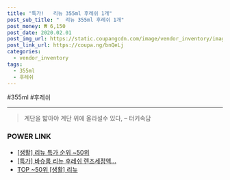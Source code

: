 ```yaml
--- 
title: "특가!   리뉴 355ml 후레쉬 1개" 
post_sub_title: "  리뉴 355ml 후레쉬 1개" 
post_money: ₩ 6,150 
post_date: 2020.02.01 
post_img_url: https://static.coupangcdn.com/image/vendor_inventory/images/2018/03/23/10/9/288d791a-3376-4381-8794-7ec75977c17a.jpg 
post_link_url: https://coupa.ng/bnQeLj 
categories: 
  - vendor_inventory 
tags: 
  - 355ml 
  - 후레쉬 
--- 
```

  #355ml #후레쉬 
<hr> 

> 계단을 밟아야 계단 위에 올라설수 있다, – 터키속담 


### POWER LINK

* <a href="https://blog.naver.com/sakai111/221792513532" target="_blank"> [생활] 리뉴 특가 순위 ~50위</a>
* <a href="https://blog.naver.com/santokki14/221792869010" target="_blank">[특가] 바슈롬 리뉴 후레쉬 렌즈세정액...</a>
* <a href="https://blog.naver.com/an0733/221792513527" target="_blank"> TOP ~50위 [생활] 리뉴</a>
